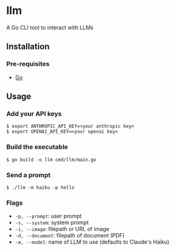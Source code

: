 # llm

A Go CLI tool to interact with LLMs

## Installation

### Pre-requisites

- [Go](https://go.dev/dl/)



## Usage

### Add your API keys

```
$ export ANTHROPIC_API_KEY=<your anthropic key>
$ export OPENAI_API_KEY=<your openai key>
```

### Build the executable

```
$ go build -o llm cmd/llm/main.go
```

### Send a prompt 

```
$ ./llm -m haiku -p hello
```

### Flags
- `-p, --prompt`: user prompt
- `-s, --system`: system prompt
- `-i, --image`: filepath or URL of image
- `-d, --document`: filepath of document (PDF)
- `-m, --model`: name of LLM to use (defaults to Claude's Haiku)


